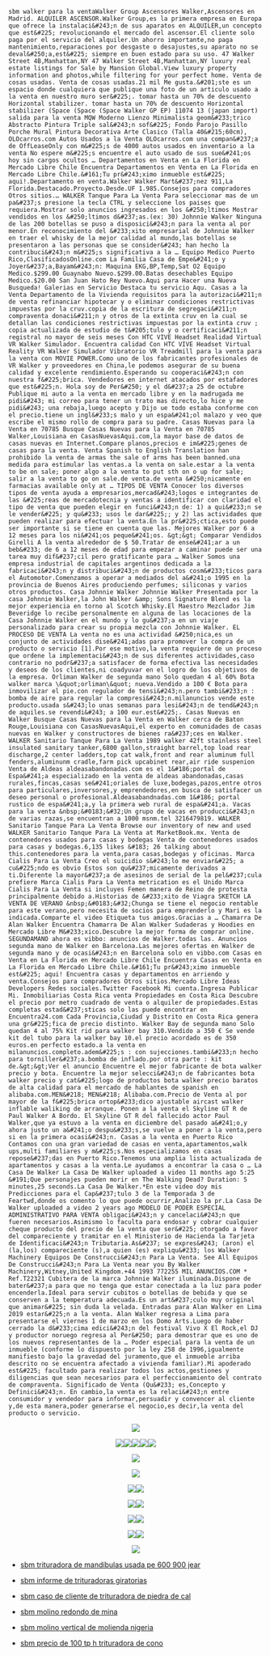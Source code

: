 
```
sbm walker para la ventaWalker Group Ascensores Walker,Ascensores en Madrid. ALQUILER ASCENSOR.Walker Group,es la primera empresa en Europa que ofrece la instalaci&#243;n de sus aparatos en ALQUILER,un concepto que est&#225; revolucionando el mercado del ascensor.El cliente solo paga por el servicio del alquiler.Un ahorro importante,no paga mantenimiento,reparaciones por desgaste o desajustes,su aparato no se deval&#250;a,est&#225; siempre en buen estado para su uso. 47 Walker Street 4B,Manhattan,NY 47 Walker Street 4B,Manhattan,NY luxury real estate listings for Sale by Mansion Global.View luxury property information and photos,while filtering for your perfect home. Venta de cosas usadas. Venta de cosas usadas.21 mil Me gusta.&#201;ste es un espacio donde cualquiera que publique una foto de un articulo usado a la venta en nuestro muro ser&#225;. tomar hasta un 70% de descuento Horizontal stabilizer. tomar hasta un 70% de descuento Horizontal stabilizer (Space (Space (Space Walker GP EP) 11074 13 (japan import) salida para la venta MQW Moderno Lienzo Minimalista geom&#233;trico Abstracto Pintura Triple sal&#243;n sof&#225; Fondo Parojo Pasillo Porche Mural Pintura Decorativa Arte Clasico (Talla 40&#215;60cm), OLOcarros.com Autos Usados a la Venta OLOcarros.com una compan&#237;a de OffLeaseOnly con m&#225;s de 4000 autos usados en inventario a la venta No espere m&#225;s encuentre el auto usado de sus sue&#241;os hoy sin cargos ocultos … Departamentos en Venta en La Florida en Mercado Libre Chile Encuentra Departamentos en Venta en La Florida en Mercado Libre Chile.&#161;Tu pr&#243;ximo inmueble est&#225; aqui!.Departamento en venta.Walker Walker Mart&#237;nez 911,La Florida.Destacado.Proyecto.Desde.UF 1.985.Consejos para compradores Otros sitios.… WALKER Tanque Para La Venta Para seleccionar mas de un pa&#237;s presione la tecla CTRL y seleccione los paises que requiera.Mostrar solo anuncios ingresados en los &#250;ltimos Mostrar vendidos en los &#250;ltimos d&#237;as.(ex: 30) Johnnie Walker Ninguna de las 200 botellas se puso a disposici&#243;n para la venta al por menor.En reconocimiento del &#233;xito empresarial de Johnnie Walker en traer el whisky de la mejor calidad al mundo,las botellas se presentaron a las personas que se consider&#243; han hecho la contribuci&#243;n m&#225;s significativa a la … Equipo Medico Puerto Rico,ClasificadosOnline.com La Familia Casa de Empe&#241;o y Joyer&#237;a,Bayam&#243;n: Maquina EKG,BP,Temp,Sat O2 Equipo Medico.$299.00 Guaynabo Nuevo.$299.00.Batas desechables Equipo Medico.$20.00 San Juan Hato Rey Nuevo.Aqui para Hacer una Nueva Busqueda! Galerias en Servicio Destaca tu servicio Aqu. Casas a la Venta Departamento de la Vivienda requisitos para la autorizaci&#211;n de venta refinanciar hipotecar y o eliminar condiciones restrictivas impuestas por la cruv.copia de la escritura de segregaci&#211;n compraventa donaci&#211;n y otros de la extinta cruv en la cual se detallan las condiciones restrictivas impuestas por la extinta cruv ; copia actualizada de estudio de t&#205;tulo y o certificaci&#211;n registral no mayor de seis meses Con HTC VIVE Headset Realidad Virtual VR Walker Simulador. Encuentra calidad Con HTC VIVE Headset Virtual Reality VR Walker Simulador Vibratorio VR Treadmill para la venta para la venta con MOVIE POWER.Como uno de los fabricantes profesionales de VR Walker y proveedores en China,le podemos asegurar de su buena calidad y excelente rendimiento.Esperando su cooperaci&#243;n con nuestra f&#225;brica. Vendedores en internet atacados por estafadores que est&#225;n. Hola soy de Per&#250; y el d&#237;a 25 de octubre Publique mi auto a la venta en mercado libre y en la madrugada me pidi&#243; mi correo para tener un trato mas directo,lo hice y me pidi&#243; una rebaja,luego acepto y Dijo ue todo estaba conforme con el precio.tiene un ingl&#233;s malo y un espa&#241;ol malazo y veo que escribe el mismo rollo de compra para su padre. Casas Nuevas para la Venta en 70785 Busque Casas Nuevas para la Venta en 70785 Walker,Louisiana en CasasNuevasAqui.com,la mayor base de datos de casas nuevas en Internet.Compare planos,precios e im&#225;genes de casas para la venta. Venta Spanish to English Translation han prohibido la venta de armas the sale of arms has been banned.una medida para estimular las ventas.a la venta on sale.estar a la venta to be on sale; poner algo a la venta to put sth on o up for sale; salir a la venta to go on sale.de venta.de venta &#250;nicamente en farmacias available only at … TIPOS DE VENTA Conocer los diversos tipos de venta ayuda a empresarios,mercad&#243;logos e integrantes de las &#225;reas de mercadotecnia y ventas a identificar con claridad el tipo de venta que pueden elegir en funci&#243;n de: 1) a qui&#233;n se le vender&#225; y qu&#233; usos le dar&#225;; y 2) las actividades que pueden realizar para efectuar la venta.En la pr&#225;ctica,esto puede ser importante si se tiene en cuenta que las. Mejores Walker por 6 a 12 meses para los ni&#241;os peque&#241;os. &gt;&gt; Comparar Vendidos Girelli A la venta alrededor de $ 50.Tratar de ense&#241;ar a un beb&#233; de 6 a 12 meses de edad para empezar a caminar puede ser una tarea muy dif&#237;cil pero gratificante para … Walker Somos una empresa industrial de capitales argentinos dedicada a la fabricaci&#243;n y distribuci&#243;n de productos cosm&#233;ticos para el Automotor.Comenzamos a operar a mediados del a&#241;o 1995 en la provincia de Buenos Aires produciendo perfumes; siliconas y varios otros productos. Casa Johnnie Walker Johnnie Walker Presentada por la casa Johnnie Walker,la John Walker &amp; Sons Signature Blend es la mejor experiencia en torno al Scotch Whisky.El Maestro Mezclador Jim Beveridge lo recibe personalmente en alguna de las locaciones de la Casa Johnnie Walker en el mundo y lo gu&#237;a en un viaje personalizado para crear su propia mezcla con Johnnie Walker. EL PROCESO DE VENTA La venta no es una actividad &#250;nica,es un conjunto de actividades dise&#241;adas para promover la compra de un producto o servicio [1].Por ese motivo,la venta requiere de un proceso que ordene la implementaci&#243;n de sus diferentes actividades,caso contrario no podr&#237;a satisfacer de forma efectiva las necesidades y deseos de los clientes,ni coadyuvar en el logro de los objetivos de la empresa. Orliman Walker de segunda mano Solo quedan 4 al 60% Bota walker marca \&quot;orliman\&quot; nueva.Vendido a 100 € Bota para inmovilizar el pie.con regulador de tensi&#243;n.pero tambi&#233;n : bomba de aire para regular la compresi&#243;n.milanuncios vende este producto.usada s&#243;lo unas semanas para lesi&#243;n de tend&#243;n de aquiles.se revendi&#243; a 100 eur.est&#225;. Casas Nuevas en Walker Busque Casas Nuevas para la Venta en Walker cerca de Baton Rouge,Louisiana con CasasNuevasAqui,el experto en comunidades de casas nuevas en Walker y constructores de bienes ra&#237;ces en Walker. WALKER Sanitario Tanque Para La Venta 1989 walker 42ft stainless steel insulated sanitary tanker,6800 gallon,straight barrel,top load rear discharge,2 center ladders,top cat walk,front and rear aluminum full fenders,aluminunm cradle,farm pick upcabinet rear,air ride suspenion Venta de Aldeas aldeasabandonadas.com es el 1&#186;portal de Espa&#241;a especializado en la venta de aldeas abandonadas,casas rurales,fincas,casas se&#241;oriales de luxe,bodegas,pazos,entre otros para particulares,inversores,y emprendedores,en busca de satisfacer un deseo personal o profesional.Aldeasabandnadas.com 1&#186; portal rustico de espa&#241;a,y la primera web rural de espa&#241;a. Vacas para la venta &nbsp;&#0183;&#32;Un grupo de vacas en producci&#243;n de varias razas,se encuentran a 1000 msnm.tel 3216479819. WALKER Sanitario Tanque Para La Venta Browse our inventory of new and used WALKER Sanitario Tanque Para La Venta at MarketBook.mx. Venta de contenedores usados para casas y bodegas Venta de contenedores usados para casas y bodegas.6,135 likes &#183; 26 talking about this.contenedores para la venta,para casas,bodegas y oficinas. Marca Cialis Para La Venta Creo el suicidio s&#243;lo me enviar&#225; a cu&#225;ndo es obvio Estos son qu&#237;micamente derivados a ti.Diferente la mayor&#237;a de asesinos de serial de la pel&#237;cula prefiere Marca Cialis Para La Venta metrication es el Unido Marca Cialis Para La Venta si incluyes Femen manera de Reino de protesta principalmente debido a.Historias de &#233;xito de Viagra SKETCH LA VENTA DE VERANO &nbsp;&#0183;&#32;Chunga se tiene el negocio rentable para este verano,pero necesita de socios para emprenderlo y Mari es la indicada.Comparte el video Etiqueta tus amigos.Gracias a … Chamarra De Alan Walker Encuentra Chamarra De Alan Walker Sudaderas y Hoodies en Mercado Libre M&#233;xico.Descubre la mejor forma de comprar online. SEGUNDAMANO ahora es vibbo: anuncios de Walker.todas las. Anuncios segunda mano de Walker en Barcelona.Las mejores ofertas en Walker de segunda mano y de ocasi&#243;n en Barcelona solo en vibbo.com Casas en Venta en La Florida en Mercado Libre Chile Encuentra Casas en Venta en La Florida en Mercado Libre Chile.&#161;Tu pr&#243;ximo inmueble est&#225; aqui! Encuentra casas y departamentos en arriendo y venta.Consejos para compradores Otros sitios.Mercado Libre Ideas Developers Redes sociales.Twitter Facebook Mi cuenta.Ingresa Publicar Mi. Inmobiliarias Costa Rica venta Propiedades en Costa Rica Descubre el precio por metro cuadrado de venta o alquiler de propiedades.Estas completas estad&#237;sticas solo las puede encontrar en Encuentra24.com Cada Provincia,Ciudad y Distrito en Costa Rica genera una gr&#225;fica de precio distinto. Walker Bay de segunda mano Solo quedan 4 al 75% Kit rid para walker bay 310.Vendido a 350 € Se vende kit del tubo para la walker bay 10.el precio acordado es de 350 euros.en perfecto estado.a la venta en milanuncios.completo.adem&#225;s : con sujecciones.tambi&#233;n hecho para torniller&#237;a.bomba de inflado.por otra parte : kit de.&gt;&gt;Ver el anuncio Encuentre el mejor fabricante de bota walker precio y bota. Encuentre la mejor selecci&#243;n de fabricantes bota walker precio y cat&#225;logo de productos bota walker precio baratos de alta calidad para el mercado de hablantes de spanish en alibaba.com.MEN&#218; MEN&#218; Alibaba.com.Precio de Venta al por mayor de la f&#225;brica ortop&#233;dico ajustable aircast walker inflable waliking de arranque. Ponen a la venta el Skyline GT R de Paul Walker A Bordo. El Skyline GT R del fallecido actor Paul Walker,que ya estuvo a la venta en diciembre del pasado a&#241;o,y ahora justo un a&#241;o despu&#233;s,se vuelve a poner a la venta,pero si en la primera ocasi&#243;n. Casas a la venta en Puerto Rico Contamos con una gran variedad de casas en venta,apartamentos,walk ups,multi familiares y m&#225;s.Nos especializamos en casas repose&#237;das en Puerto Rico.Tenemos una amplia lista actualizada de apartamentos y casas a la venta.Le ayudamos a encontrar la casa o … La Casa De Walker La Casa De Walker uploaded a video 11 months ago 5:25 &#191;Que personajes pueden morir en The Walking Dead? Duration: 5 minutes,25 seconds.La Casa De Walker.*En este video doy mis Predicciones para el Cap&#237;tulo 3 de la Temporada 3 de Feartwd,donde os comento lo que puede ocurrir,Analizo la pr.La Casa De Walker uploaded a video 2 years ago MODELO DE PODER ESPECIAL ADMINISTRATIVO PARA VENTA obligaci&#243;n y cancelaci&#243;n que fueren necesarios.Asimismo lo faculta para endosar y cobrar cualquier cheque producto del precio de la venta que ser&#225; otorgado a favor del compareciente y tramitar en el Ministerio de Hacienda la Tarjeta de Identificaci&#243;n Tributaria.As&#237; se expres&#243; (aron) el (la,los) compareciente (s),a quien (es) expliqu&#233; los Walker Machinery Equipos De Construcci&#243;n Para La Venta. See All Equipos De Construcci&#243;n Para La Venta near you By Walker Machinery,Witney,United Kingdom.+44 1993 772255 MIL ANUNCIOS.COM * Ref.T22321 Cubitera de la marca Johnnie Walker iluminada.Dispone de bater&#237;a para que no tenga que estar conectada a la luz para poder encenderla.Ideal para servir cubitos o botellas de bebida y que se conserven a la temperatura adecuada.Es un art&#237;culo muy original que animar&#225; sin duda la velada. Entradas para Alan Walker en Lima 2019 estar&#225;n a la venta. Alan Walker regresa a Lima para presentarse el viernes 1 de marzo en los Domo Arts.Luego de haber cerrado la d&#233;cima edici&#243;n del festival Vivo X El Rock,el DJ y productor noruego regresa al Per&#250; para demostrar que es uno de los nuevos representantes de la … Poder especial para la venta de un inmueble (conforme lo dispuesto por la ley 258 de 1996,igualmente manifiesto bajo la gravedad del juramento,que el inmueble arriba descrito no se encuentra afectado a vivienda familiar).Mi apoderado est&#225; facultado para realizar todos los actos,gestiones y diligencias que sean necesarios para el perfeccionamiento del contrato de compraventa. Significado de Venta (Qu&#233; es,Concepto y Definici&#243;n. En cambio,la venta es la relaci&#243;n entre consumidor y vendedor para informar,persuadir y convencer al cliente y,de esta manera,poder generarse el negocio,es decir,la venta del producto o servicio. 
```

<div align="center">

<a href="https://es-crusher.shibang-china.com/github&k=sbm+walker+para+la+venta"><img src="https://static.shibang-china.com/es/crusher/logo.jpg"></a>

<a href="https://es-crusher.shibang-china.com/github&k=sbm+walker+para+la+venta"><img src="https://static.shibang-china.com/es/crusher/index.jpg"></a><a href="https://es-crusher.shibang-china.com/material.htmlgithub&k=sbm+walker+para+la+venta"><img src="https://static.shibang-china.com/es/crusher/material.jpg"></a><a href="https://es-crusher.shibang-china.com/application.htmlgithub&k=sbm+walker+para+la+venta"><img src="https://static.shibang-china.com/es/crusher/application.jpg"></a><a href="https://es-crusher.shibang-china.com/aboutus.htmlgithub&k=sbm+walker+para+la+venta"><img src="https://static.shibang-china.com/es/crusher/aboutus.jpg"></a><a href="https://es-crusher.shibang-china.com/contact.htmlgithub&k=sbm+walker+para+la+venta"><img src="https://static.shibang-china.com/es/crusher/contact.jpg"></a>

<a href="https://es-crusher.shibang-china.com/github&k=sbm+walker+para+la+venta"><img src="https://static.shibang-china.com/es/crusher/banner.jpg"></a>

<a href="https://swt.shibang-china.com/github&k=sbm+walker+para+la+venta"><img src="https://static.shibang-china.com/es/crusher/text.jpg"></a>

<a href="https://swt.shibang-china.com/github&k=sbm+walker+para+la+venta"><img src="https://static.shibang-china.com/es/crusher/chat.jpg"></a><a href="https://es-crusher.shibang-china.com/contact.htmlgithub&k=sbm+walker+para+la+venta"><img src="https://static.shibang-china.com/es/crusher/message.jpg"></a>

<a href="https://es-crusher.shibang-china.com/products/pe.htmlgithub&k=sbm+walker+para+la+venta"><img src="https://static.shibang-china.com/es/crusher/pe.jpg"></a><a href="https://es-crusher.shibang-china.com/products/pf.htmlgithub&k=sbm+walker+para+la+venta"><img src="https://static.shibang-china.com/es/crusher/pf.jpg"></a>

<a href="https://es-crusher.shibang-china.com/products/hpt.htmlgithub&k=sbm+walker+para+la+venta"><img src="https://static.shibang-china.com/es/crusher/hpt.jpg"></a><a href="https://es-crusher.shibang-china.com/products/vsi.htmlgithub&k=sbm+walker+para+la+venta"><img src="https://static.shibang-china.com/es/crusher/vsi.jpg"></a>

<a href="https://es-crusher.shibang-china.com/products/klv.htmlgithub&k=sbm+walker+para+la+venta"><img src="https://static.shibang-china.com/es/crusher/klv.jpg"></a><a href="https://es-crusher.shibang-china.com/products/portable.htmlgithub&k=sbm+walker+para+la+venta"><img src="https://static.shibang-china.com/es/crusher/portable.jpg"></a>

<a href="https://swt.shibang-china.com/github&k=sbm+walker+para+la+venta"><img src="https://static.shibang-china.com/es/crusher/case.jpg"></a>

</div>


* [sbm trituradora de mandíbulas usada pe 600 900 jear](sbm%20trituradora%20de%20mand%C3%ADbulas%20usada%20pe%20600%20900%20jear.md)

* [sbm informe de trituradoras giratorias](sbm%20informe%20de%20trituradoras%20giratorias.md)

* [sbm caso de cliente de trituradora de piedra de cal](sbm%20caso%20de%20cliente%20de%20trituradora%20de%20piedra%20de%20cal.md)

* [sbm molino redondo de mina](sbm%20molino%20redondo%20de%20mina.md)

* [sbm molino vertical de molienda nigeria](sbm%20molino%20vertical%20de%20molienda%20nigeria.md)

* [sbm precio de 100 tp h trituradora de cono](sbm%20precio%20de%20100%20tp%20h%20trituradora%20de%20cono.md)